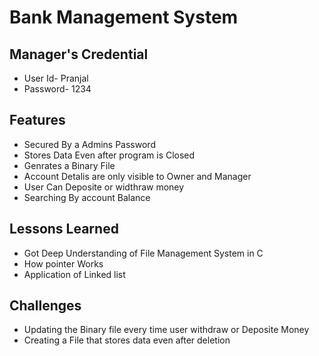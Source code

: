 #  Bank Management System

## Manager's Credential
 - User Id- Pranjal
 - Password- 1234
## Features

- Secured By a Admins Password
- Stores Data Even after program is Closed
- Genrates a Binary File 
- Account Detalis are only visible to Owner and Manager
- User Can Deposite or widthraw money
- Searching By account Balance


## Lessons Learned

- Got Deep Understanding of File Management System in C
- How pointer Works
- Application of Linked list

## Challenges

- Updating the Binary file every time user withdraw or Deposite Money
- Creating a File that stores data even after deletion 

